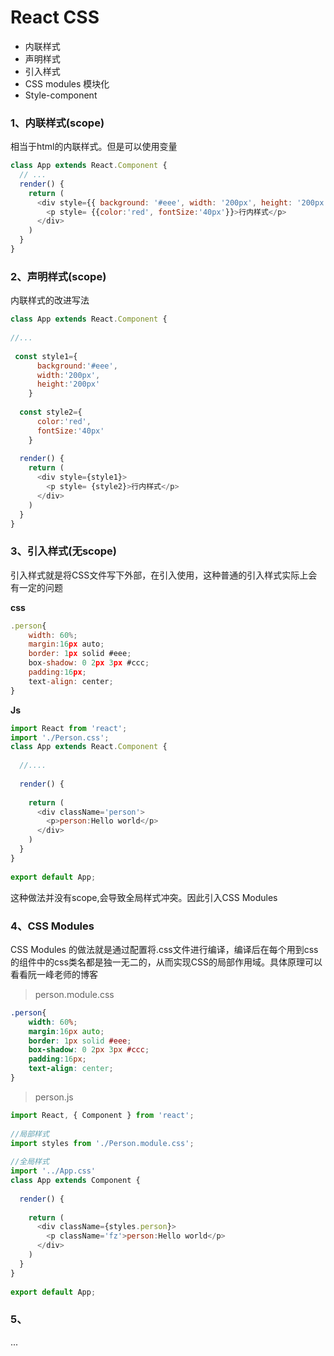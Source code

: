 # React CSS



- 内联样式
- 声明样式
- 引入样式
- CSS modules 模块化
- Style-component

### 1、内联样式(scope)

相当于html的内联样式。但是可以使用变量

```js
class App extends React.Component {
  // ...
  render() {
    return (
      <div style={{ background: '#eee', width: '200px', height: '200px'}}>
        <p style= {{color:'red', fontSize:'40px'}}>行内样式</p>
      </div>
    )
  }
}
```

### 2、声明样式(scope)

内联样式的改进写法

```js
class App extends React.Component {
 
//...
 
 const style1={    
      background:'#eee',
      width:'200px',
      height:'200px'
    }
 
  const style2={    
      color:'red',
      fontSize:'40px'
    }
 
  render() {
    return (
      <div style={style1}>
        <p style= {style2}>行内样式</p>
      </div>
    )
  }
}
```

### 3、引入样式(无scope)

引入样式就是将CSS文件写下外部，在引入使用，这种普通的引入样式实际上会有一定的问题

 **css**

```js
.person{
    width: 60%;
    margin:16px auto;
    border: 1px solid #eee;
    box-shadow: 0 2px 3px #ccc;
    padding:16px;
    text-align: center;
}
```

 **Js**

```js
import React from 'react';
import './Person.css';
class App extends React.Component {
 
  //....  
 
  render() {
 
    return (
      <div className='person'>
        <p>person:Hello world</p>
      </div> 
    )
  }
}
 
export default App;
```

这种做法并没有scope,会导致全局样式冲突。因此引入CSS Modules



### 4、CSS Modules

CSS Modules 的做法就是通过配置将.css文件进行编译，编译后在每个用到css的组件中的css类名都是独一无二的，从而实现CSS的局部作用域。具体原理可以看看阮一峰老师的博客

> person.module.css

```css
.person{
    width: 60%;
    margin:16px auto;
    border: 1px solid #eee;
    box-shadow: 0 2px 3px #ccc;
    padding:16px;
    text-align: center;
}
```

> person.js

```js
import React, { Component } from 'react';
 
//局部样式
import styles from './Person.module.css';
 
//全局样式
import '../App.css'
class App extends Component {
  
  render() {
 
    return (
      <div className={styles.person}>
        <p className='fz'>person:Hello world</p>
      </div> 
    )
  }
}
 
export default App;
```

### 5、

...















